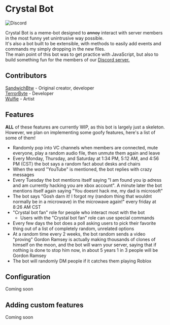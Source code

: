 # Crystal Bot
![Discord](https://img.shields.io/discord/1112124724990984292?logo=discord&label=Join%20the%20Discord&color=cornflowerblue&link=https%3A%2F%2Fdiscord.com%2Finvite%2Fc58f4Rsx7n)

Crystal Bot is a meme-bot designed to ~~annoy~~ interact with server members in the most funny yet unintrusive way possible.<br />
It's also a bot built to be extensible, with methods to easily add events and commands my simply dropping in the new files.<br />
The main point of this bot was to get practice with JavaScript, but also to build something fun for the members of our [Discord server.](https://discord.gg/c58f4Rsx7n)

## Contributors
[SandwichBtw](https://github.com/sandwichbtw) - Original creator, developer<br />
[TerrorByte](https://github.com/natereprogle) - Developer<br />
[Wulfie](https://www.youtube.com/@WulfieYT) - Artist<br />

## Features
__ALL__ of these features are currently WIP, as this bot is largely just a skeleton. However, we plan on implementing some goofy features, here's a list of some of them!

- Randomly pop into VC channels when members are connected, mute everyone, play a random audio file, then unmute them again and leave
- Every Monday, Thursday, and Saturday at 1:34 PM, 5:12 AM, and 4:56 PM (CST) the bot says a random fact about desks and chairs
- When the word "YouTube" is mentioned, the bot replies with crazy messages
- Every Tuesday the bot mentions itself saying "I am found you ip adress and am currently hacking you are xbox account". A minute later the bot mentions itself again saying "You doesnt hack me, my dad is microsoft"
- The bot says "Gosh darn it! I forgot my (random thing that wouldnt normally be in a microwave) in the microwave again!" every friday at 8:26 AM CST
- "Crystal bot fan" role for people who interact most with the bot
    - Users with the "Crystal bot fan" role can use special commands
- Every few days the bot does a poll asking users to pick their favorite thing out of a list of completely random, unrelated options
- At a random time every 2 weeks, the bot random sends a video "proving" Gordon Ramsey is actually making thousands of clones of himself on the moon, and the bot will warn your server, saying that if nothing is done to stop him now, in about 5 years 1 in 3 people will be Gordon Ramsey
- The bot will randomly DM people if it catches them playing Roblox

## Configuration
Coming soon

## Adding custom features
Coming soon
